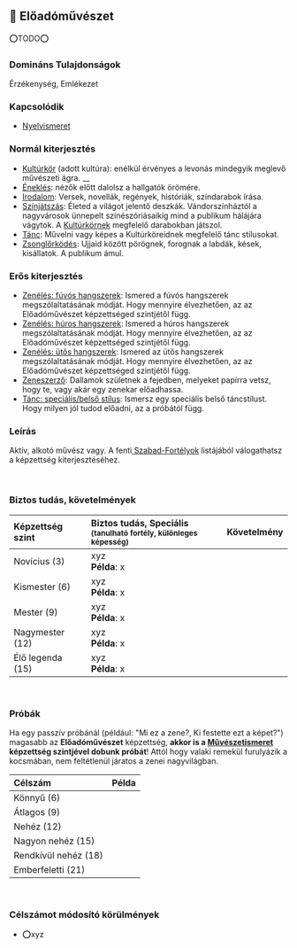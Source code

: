 ## 🔵 Előadóművészet

⭕TODO⭕

### Domináns Tulajdonságok

Érzékenység, Emlékezet

### Kapcsolódik

- [Nyelvismeret](../fortelyok.kiemelt/nyelvismeret.md)

### Normál kiterjesztés

- [Kultúrkör](../fortelyok.kiemelt/kulturkor.md) (adott kultúra): enélkül érvényes a levonás mindegyik meglevő művészeti ágra.
__
- [Éneklés](../fortelyok.szabad/enekles.md): nézők előtt dalolsz a hallgatók örömére.
- [Irodalom](../fortelyok.szabad/irodalom.md): Versek, novellák, regények, históriák, színdarabok írása.
- [Színjátszás](../fortelyok.szabad/szinjatszas.md): Életed a világot jelentő deszkák. Vándorszínháztól a nagyvárosok ünnepelt színészóriásaikig mind a publikum hálájára vágytok. A [Kultúrkörnek](../fortelyok.kiemelt/kulturkor.md) megfelelő darabokban játszol.
- [Tánc](../fortelyok.szabad/tanc.md): Művelni vagy képes a Kultúrköreidnek megfelelő tánc stílusokat.
- [Zsonglőrködés](../fortelyok.szabad/zsonglorkodes.md): Ujjaid között pörögnek, forognak a labdák, kések, kisállatok. A publikum ámul.

### Erős kiterjesztés

- [Zenélés: fúvós hangszerek](../fortelyok.szabad/zeneles_fuvos_hangszerek.md): Ismered a fúvós hangszerek megszólaltatásának módját. Hogy mennyire élvezhetően, az az Előadóművészet képzettséged szintjétől függ.
- [Zenélés: húros hangszerek](../fortelyok.szabad/zeneles_huros_hangszerek.md): Ismered a húros hangszerek megszólaltatásának módját. Hogy mennyire élvezhetően, az az Előadóművészet képzettséged szintjétől függ.
- [Zenélés: ütős hangszerek](../fortelyok.szabad/zeneles_utos_hangszerek.md): Ismered az ütős hangszerek megszólaltatásának módját. Hogy mennyire élvezhetően, az az Előadóművészet képzettséged szintjétől függ.
- [Zeneszerző](../fortelyok.szabad/zeneszerzo.md): Dallamok születnek a fejedben, melyeket papírra vetsz, hogy te, vagy akár egy zenekar előadhassa.
- [Tánc: speciális/belső stílus](../fortelyok.szabad/tanc_belso_stilus.md): Ismersz egy speciális belső táncstílust. Hogy milyen jól tudod előadni, az a próbától függ.

### Leírás

Aktív, alkotó művész vagy. A fenti[ Szabad-Fortélyok](../042_szabad_fortelyok.md) listájából válogathatsz a képzettség kiterjesztéséhez.

<br />

### Biztos tudás, követelmények

| Képzettség szint | Biztos tudás, Speciális <br /><sub>(tanulható fortély, különleges  képesség)</sub> | Követelmény |
|:---------------- |:---------------------------------------------------------------------------------- |:-----------:|
| Novícius (3)     | xyz <br /> **Példa**: x                                                            |             |
| Kismester (6)    | xyz <br /> **Példa**: x                                                            |             |
| Mester (9)       | xyz <br /> **Példa**: x                                                            |             |
| Nagymester (12)  | xyz <br /> **Példa**: x                                                            |             |
| Élő legenda (15) | xyz <br /> **Példa**: x                                                            |             |

<br />

### Próbák

Ha egy passzív próbánál (például: "Mi ez a zene?, Ki festette ezt a képet?") magasabb az **Előadóművészet** képzettség, **akkor is a [Művészetismeret](muveszetismeret.md) képzettség szintjével dobunk próbát**! Attól hogy valaki remekül furulyázik a kocsmában, nem feltétlenül járatos a zenei nagyvilágban.

| Célszám | Példa  |
| :----------- | :----------- |
| Könnyű       (6)  | |
| Átlagos      (9)  | |
| Nehéz        (12) | |
| Nagyon nehéz (15) | |
| Rendkívül nehéz (18) | |
| Emberfeletti (21) | |

<br />

### Célszámot módosító körülmények

- ⭕xyz
